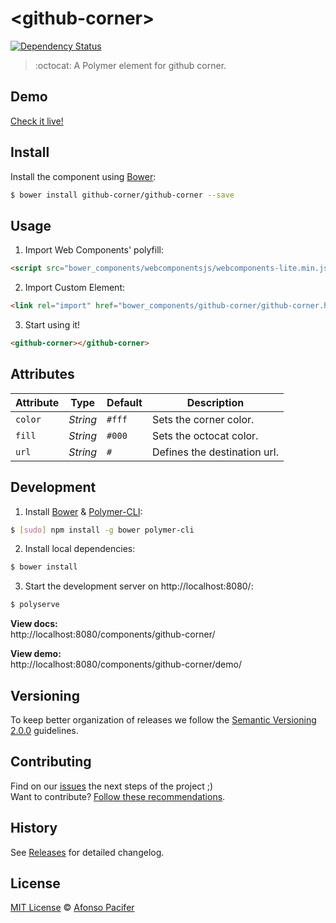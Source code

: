 # &lt;github-corner&gt;

[![Dependency Status](https://www.versioneye.com/user/projects/575910ef7757a0004a1de85d/badge.svg?style=flat)](https://www.versioneye.com/user/projects/575910ef7757a0004a1de85d)

> :octocat: A Polymer element for github corner.


## Demo

[Check it live!](http://afonsopacifer.github.io/github-corner/)

## Install

Install the component using [Bower](http://bower.io/):

```sh
$ bower install github-corner/github-corner --save
```

## Usage

1. Import Web Components' polyfill:

```html
<script src="bower_components/webcomponentsjs/webcomponents-lite.min.js"></script>
```

2. Import Custom Element:

```html
<link rel="import" href="bower_components/github-corner/github-corner.html">
```

3. Start using it!

```html
<github-corner></github-corner>
```

## Attributes

Attribute  | Type        | Default             | Description
---        | ---         | ---                 | ---
`color` | *String*   | `#fff`             | Sets the corner color.
`fill`   | *String*    | `#000`    | Sets the octocat color.
`url`     | *String*    | `#`   | Defines the destination url.

## Development

1. Install [Bower](http://bower.io/) & [Polymer-CLI](https://www.polymer-project.org/1.0/docs/tools/polymer-cli):

```sh
$ [sudo] npm install -g bower polymer-cli
```

2. Install local dependencies:

```sh
$ bower install
```

3. Start the development server on http://localhost:8080/:

```sh
$ polyserve
```

**View docs:**<br>
http://localhost:8080/components/github-corner/

**View demo:**<br>
http://localhost:8080/components/github-corner/demo/

## Versioning

To keep better organization of releases we follow the [Semantic Versioning 2.0.0](http://semver.org/) guidelines.

## Contributing
Find on our [issues](https://github.com/afonsopacifer/github-corner/issues/) the next steps of the project ;)
<br>
Want to contribute? [Follow these recommendations](https://github.com/afonsopacifer/github-corner/blob/master/CONTRIBUTING.md).

## History
See [Releases](https://github.com/afonsopacifer/github-corner/releases) for detailed changelog.

## License
[MIT License](https://github.com/afonsopacifer/github-corner/blob/master/LICENSE.md) © [Afonso Pacifer](http://afonsopacifer.com/)
